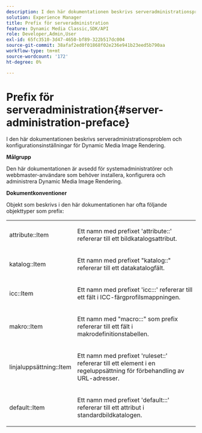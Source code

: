 ```yaml
---
description: I den här dokumentationen beskrivs serveradministrationsproblem och konfigurationsinställningar för Dynamic Media Image Rendering.
solution: Experience Manager
title: Prefix för serveradministration
feature: Dynamic Media Classic,SDK/API
role: Developer,Admin,User
exl-id: 65fc3510-3d47-4650-bf89-322b517dc004
source-git-commit: 38afaf2ed0f01868f02e236e941b23eed5b790aa
workflow-type: tm+mt
source-wordcount: '172'
ht-degree: 0%

---
```


# Prefix för serveradministration{#server-administration-preface}

I den här dokumentationen beskrivs serveradministrationsproblem och konfigurationsinställningar för Dynamic Media Image Rendering.

**Målgrupp**

Den här dokumentationen är avsedd för systemadministratörer och webbmaster-användare som behöver installera, konfigurera och administrera Dynamic Media Image Rendering.

**Dokumentkonventioner**

Objekt som beskrivs i den här dokumentationen har ofta följande objekttyper som prefix:

<table id="simpletable_E96BA470B3CE4266A9E6ED0440A56C40"> 
 <tr class="strow"> 
  <td class="stentry"> <p>attribute::Item </p></td> 
  <td class="stentry"> <p>Ett namn med prefixet 'attribute::' refererar till ett bildkatalogsattribut. </p></td> 
 </tr> 
 <tr class="strow"> 
  <td class="stentry"> <p>katalog::Item </p></td> 
  <td class="stentry"> <p>Ett namn med prefixet "katalog::" refererar till ett datakatalogfält. </p></td> 
 </tr> 
 <tr class="strow"> 
  <td class="stentry"> <p>icc::Item </p></td> 
  <td class="stentry"> <p>Ett namn med prefixet 'icc:::' refererar till ett fält i ICC-färgprofilsmappningen. </p></td> 
 </tr> 
 <tr class="strow"> 
  <td class="stentry"> <p>makro::Item </p></td> 
  <td class="stentry"> <p>Ett namn med "macro:::" som prefix refererar till ett fält i makrodefinitionstabellen. </p></td> 
 </tr> 
 <tr class="strow"> 
  <td class="stentry"> <p>linjaluppsättning::Item </p></td> 
  <td class="stentry"> <p>Ett namn med prefixet 'ruleset::' refererar till ett element i en regeluppsättning för förbehandling av URL-adresser. </p></td> 
 </tr> 
 <tr class="strow"> 
  <td class="stentry"> <p>default::Item </p></td> 
  <td class="stentry"> <p>Ett namn med prefixet 'default:::' refererar till ett attribut i standardbildkatalogen. </p></td> 
 </tr> 
</table>
